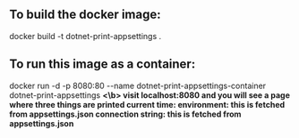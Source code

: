 ## To build the docker image:
docker build -t dotnet-print-appsettings .

## To run this image as a container:
docker run -d -p 8080:80 --name dotnet-print-appsettings-container dotnet-print-appsettings
<b><\b>
visit localhost:8080 and you will see a page where three things are printed
current time:
environment: this is fetched from appsettings.json
connection string: this is fetched from appsettings.json

